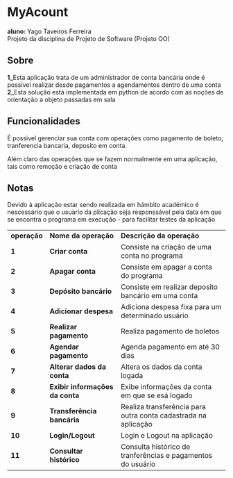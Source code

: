 # MyAcount
<b>aluno: </b>Yago Taveiros Ferreira
<br>
Projeto da disciplina de Projeto de Software (Projeto OO)
<h2>Sobre</h2>
<b>1_</b>Esta aplicação trata de um administrador de conta bancária onde é possível realizar desde pagamentos a agendamentos dentro de uma conta<br>
<b>2_</b>Esta solução está implementada em python de acordo com as noções de orientação a objeto passadas em sala
<h2>Funcionalidades</h2>

<p>É possivel gerenciar sua conta com operações como pagamento de boleto, tranferencia bancaria, deposito em conta.</p>
<p>Além claro das operações que se fazem normalmente em uma aplicação, tais como remoção e criação de conta</p>

<table>
  <tr>
    <td><b>operação</b></td>
    <td><b>Nome da operação</b></td>
    <td><b>Descrição da operação</b></td>
  </tr>
  <tr>
    <td><b>1</b></td>
    <td><b>Criar conta</b></td>
    <td>Consiste na criação de uma conta no programa</td>
  </tr>
  <tr>
    <td><b>2</b></td>
    <td><b>Apagar conta</b></td>
    <td>Consiste em apagar a conta do programa</td>
  </tr>
  <tr>
    <td><b>3</b></td>
    <td><b>Depósito bancário</b></td>
    <td>Consiste em realizar deposito bancário em uma conta</td>
  </tr>
  <tr>
    <td><b>4</b></td>
    <td><b>Adicionar despesa</b></td>
    <td>Adiciona despesa fixa para um determinado usuário</td>
  </tr>
  <tr>
    <td><b>5</b></td>
    <td><b>Realizar pagamento</b></td>
    <td>Realiza pagamento de boletos</td>
  </tr>
  <tr>
    <td><b>6</b></td>
    <td><b>Agendar pagamento</b></td>
    <td>Agenda pagamento em até 30 dias</td>
  </tr>
  <tr>
    <td><b>7</b></td>
    <td><b>Alterar dados da conta</b></td>
    <td>Altera os dados da conta logada</td>
  </tr>
  <tr>
    <td><b>8</b></td>
    <td><b>Exibir informações da conta</b></td>
    <td>Exibe informações da conta em que se esá logado</td>
  </tr>
  <tr>
    <td><b>9</b></td>
    <td><b>Transferência bancária</b></td>
    <td>Realiza transferência para outra conta cadastrada na aplicação</td>
  </tr>
  <tr>
    <td><b>10</b></td>
    <td><b>Login/Logout</b></td>
    <td>Login e Logout na aplicação</td>
  </tr>
  <tr>
    <td><b>11</b></td>
    <td><b>Consultar histórico</b></td>
    <td>Consulta histórico de tranferências e pagamentos do usuário</td>
  </tr>
  
  <h2>Notas</h2>
  
  <p>Devido à aplicação estar sendo realizada em hámbito académico é nescessário que o usuario da plicação seja responssável pela data em que se encontra o programa em execução - para facilitar testes da aplicação</p>
